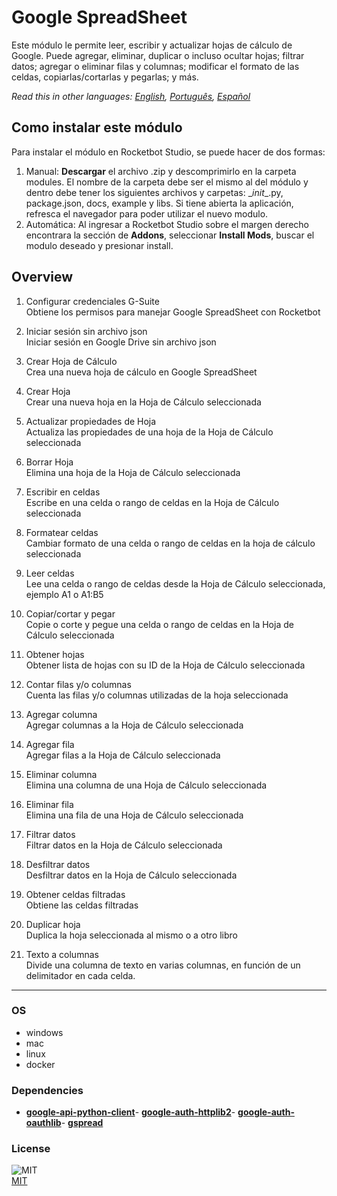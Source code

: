 



# Google SpreadSheet
  
Este módulo le permite leer, escribir y actualizar hojas de cálculo de Google. Puede agregar, eliminar, duplicar o incluso ocultar hojas; filtrar datos; agregar o eliminar filas y columnas; modificar el formato de las celdas, copiarlas/cortarlas y pegarlas; y más.  

*Read this in other languages: [English](README.md), [Português](README.pr.md), [Español](README.es.md)*

## Como instalar este módulo
  
Para instalar el módulo en Rocketbot Studio, se puede hacer de dos formas:
1. Manual: __Descargar__ el archivo .zip y descomprimirlo en la carpeta modules. El nombre de la carpeta debe ser el mismo al del módulo y dentro debe tener los siguientes archivos y carpetas: \__init__.py, package.json, docs, example y libs. Si tiene abierta la aplicación, refresca el navegador para poder utilizar el nuevo modulo.
2. Automática: Al ingresar a Rocketbot Studio sobre el margen derecho encontrara la sección de **Addons**, seleccionar **Install Mods**, buscar el modulo deseado y presionar install.  


## Overview


1. Configurar credenciales G-Suite  
Obtiene los permisos para manejar Google SpreadSheet con Rocketbot

2. Iniciar sesión sin archivo json  
Iniciar sesión en Google Drive sin archivo json

3. Crear Hoja de Cálculo  
Crea una nueva hoja de cálculo en Google SpreadSheet

4. Crear Hoja  
Crear una nueva hoja en la Hoja de Cálculo seleccionada

5. Actualizar propiedades de Hoja  
Actualiza las propiedades de una hoja de la Hoja de Cálculo seleccionada

6. Borrar Hoja  
Elimina una hoja de la Hoja de Cálculo seleccionada

7. Escribir en celdas  
Escribe en una celda o rango de celdas en la Hoja de Cálculo seleccionada

8. Formatear celdas  
Cambiar formato de una celda o rango de celdas en la hoja de cálculo seleccionada

9. Leer celdas  
Lee una celda o rango de celdas desde la Hoja de Cálculo seleccionada, ejemplo A1 o A1:B5

10. Copiar/cortar y pegar  
Copie o corte y pegue una celda o rango de celdas en la Hoja de Cálculo seleccionada

11. Obtener hojas  
Obtener lista de hojas con su ID de la Hoja de Cálculo seleccionada

12. Contar filas y/o columnas  
Cuenta las filas y/o columnas utilizadas de la hoja seleccionada

13. Agregar columna  
Agregar columnas a la Hoja de Cálculo seleccionada

14. Agregar fila  
Agregar filas a la Hoja de Cálculo seleccionada

15. Eliminar columna  
Elimina una columna de una Hoja de Cálculo seleccionada

16. Eliminar fila  
Elimina una fila de una Hoja de Cálculo seleccionada

17. Filtrar datos  
Filtrar datos en la Hoja de Cálculo seleccionada

18. Desfiltrar datos  
Desfiltrar datos en la Hoja de Cálculo seleccionada

19. Obtener celdas filtradas  
Obtiene las celdas filtradas

20. Duplicar hoja  
Duplica la hoja seleccionada al mismo o a otro libro

21. Texto a columnas  
Divide una columna de texto en varias columnas, en función de un delimitador en cada celda.  




----
### OS

- windows
- mac
- linux
- docker

### Dependencies
- [**google-api-python-client**](https://pypi.org/project/google-api-python-client/)- [**google-auth-httplib2**](https://pypi.org/project/google-auth-httplib2/)- [**google-auth-oauthlib**](https://pypi.org/project/google-auth-oauthlib/)- [**gspread**](https://pypi.org/project/gspread/)
### License
  
![MIT](https://camo.githubusercontent.com/107590fac8cbd65071396bb4d04040f76cde5bde/687474703a2f2f696d672e736869656c64732e696f2f3a6c6963656e73652d6d69742d626c75652e7376673f7374796c653d666c61742d737175617265)  
[MIT](http://opensource.org/licenses/mit-license.ph)